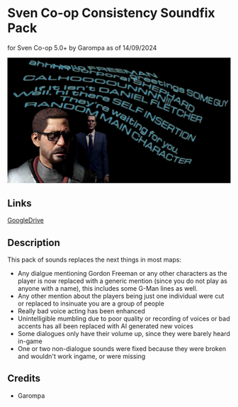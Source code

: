 # Sven Co-op Consistency Soundfix Pack
for Sven Co-op 5.0+ by Garompa as of 14/09/2024

![soundfixes](https://github.com/GarompaEstomper/Sven_Sound_Fixes_pack/blob/main/soundfixes.jpg)

## Links

[GoogleDrive](https://drive.google.com/file/d/1KADgSvjjHHQiBg-Tpfxg9s-xMYO4ZpnQ/view?usp=sharing)

## Description

This pack of sounds replaces the next things in most maps:

* Any dialgue mentioning Gordon Freeman or any other characters as the player is now replaced with a generic mention (since you do not play as anyone with a name), this includes some G-Man lines as well.
* Any other mention about the players being just one individual were cut or replaced to insinuate you are a group of people
* Really bad voice acting has been enhanced
* Unintelligible mumbling due to poor quality or recording of voices or bad accents has all been replaced with AI generated new voices
* Some dialogues only have their volume up, since they were barely heard in-game
* One or two non-dialogue sounds were fixed because they were broken and wouldn't work ingame, or were missing


## Credits

* Garompa
